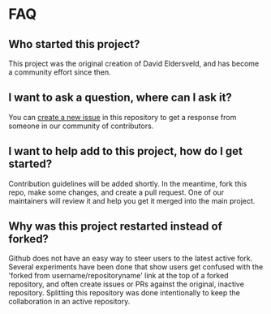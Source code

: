 # FAQ

## Who started this project?

This project was the original creation of David Eldersveld, and has become a community effort since then. 

## I want to ask a question, where can I ask it?

You can [create a new issue] in this repository to get a response from someone in our community of contributors.

## I want to help add to this project, how do I get started?

Contribution guidelines will be added shortly. In the meantime, fork this repo, make some changes, and create a pull request. One of our maintainers will review it and help you get it merged into the main project.

## Why was this project restarted instead of forked?

Github does not have an easy way to steer users to the latest active fork. Several experiments have been done that show users get confused with the 'forked from username/repositoryname' link at the top of a forked repository, and often create issues or PRs against the original, inactive repository. Splitting this repository was done intentionally to keep the collaboration in an active repository.

[create a new issue]: /PowerBI-ThemeTemplates/issues/new